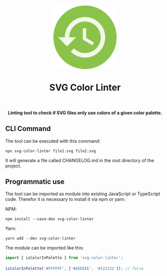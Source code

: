 <h1 align="center">
  <br>
    <img src="https://github.com/PKief/changelog-machine/raw/main/logo.png" alt="logo" width="200">
  <br><br>
  SVG Color Linter
  <br>
  <br>
</h1>

<h4 align="center">Linting tool to check if SVG files only use colors of a given color palette.</h4>

## CLI Command

The tool can be executed with this command:

```
npx svg-color-linter file1.svg file2.svg
```

It will generate a file called CHANGELOG.md in the root directory of the project.

## Programmatic use

The tool can be imported as module into existing JavaScript or TypeScript code. Therefor it is necessary to install it via npm or yarn:

NPM:

```
npm install --save-dev svg-color-linter
```

Yarn:

```
yarn add --dev svg-color-linter
```

The module can be imported like this:

```ts
import { isColorInPalette } from 'svg-color-linter';

isColorInPalette('#FFFFFF', ['#EEEEEE', '#121212']); // false
```
